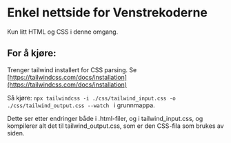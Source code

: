 # Enkel nettside for Venstrekoderne

Kun litt HTML og CSS i denne omgang. 

## For å kjøre: 

Trenger tailwind installert for CSS parsing. Se [https://tailwindcss.com/docs/installation](https://tailwindcss.com/docs/installation)

Så kjøre: `npx tailwindcss -i ./css/tailwind_input.css -o ./css/tailwind_output.css --watch ` i grunnmappa.

Dette ser etter endringer både i .html-filer, og i tailwind_input.css, og kompilerer alt det til tailwind_output.css, som er den CSS-fila som brukes av siden.